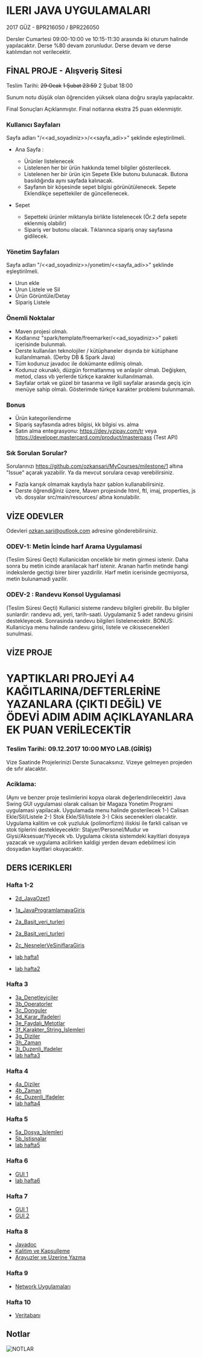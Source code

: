 # ILERI JAVA UYGULAMALARI

2017 GÜZ - BPR216050 / BPR226050

Dersler Cumartesi 09:00-10:00 ve 10:15-11:30 arasında iki oturum halinde yapılacaktır.
Derse %80 devam zorunludur. Derse devam ve derse katılımdan not verilecektir.

## FİNAL PROJE - Alışveriş Sitesi

Teslim Tarihi: ~~29 Ocak~~ ~~1 Şubat 23:59~~ 2 Şubat 18:00

Sunum notu düşük olan öğrenciden yüksek olana doğru sırayla yapılacaktır.

Final Sonuçları Açıklanmıştır. Final notlarına ekstra 25 puan eklenmiştir.

### Kullanıcı Sayfaları

Sayfa adları "/<<ad_soyadiniz>>/<<sayfa_adi>>" şeklinde eşleştirilmeli.

* Ana Sayfa : 
  * Ürünler listelenecek
  * Listelenen her bir ürün hakkında temel bilgiler gösterilecek. 
  * Listelenen her bir ürün için Sepete Ekle butonu bulunacak. Butona basıldığında aynı sayfada kalınacak.
  * Sayfanın bir köşesinde sepet bilgisi görünütülenecek. Sepete Eklendikçe sepettekiler de güncellenecek.

* Sepet
  * Sepetteki ürünler miktarıyla birlikte listelenecek (Ör.2 defa sepete eklenmiş olabilir)
  * Sipariş ver butonu olacak. Tıklanınca sipariş onay sayfasına gidilecek.

### Yönetim Sayfaları

Sayfa adları "/<<ad_soyadiniz>>/yonetim/<<sayfa_adi>>" şeklinde eşleştirilmeli.

* Urun ekle
* Urun Listele ve Sil
* Ürün Görüntüle/Detay
* Sipariş Listele

### Önemli Noktalar

* Maven projesi olmalı.
* Kodlarınız "spark/template/freemarker/<<ad_soyadiniz>>" paketi içerisinde bulunmalı.
* Derste kullanılan teknolojiler / kütüphaneler dışında bir kütüphane kullanılmamalı. (Derby DB & Spark Java)
* Tüm kodunuz javadoc ile dokümante edilmiş olmalı.
* Kodunuz okunaklı, düzgün formatlanmış ve anlaşılır olmalı. Değişken, metod, class vb yerlerde türkçe karakter kullanılmamalı.
* Sayfalar ortak ve güzel bir tasarıma ve ilgili sayfalar arasında geçiş için menüye sahip olmalı. Gösterimde türkçe karakter problemi bulunmamalı.

### Bonus

* Ürün kategorilendirme
* Sipariş sayfasında adres bilgisi, kk bilgisi vs. alma
* Satın alma entegrasyonu: https://dev.iyzipay.com/tr veya https://developer.mastercard.com/product/masterpass (Test API)

### Sık Sorulan Sorular?
Sorularınızı https://github.com/ozkansari/MyCourses/milestone/1 altına "Issue" açarak yazabilir. Ya da mevcut sorulara cevap verebilirsiniz.

* Fazla karışık olmamak kaydıyla hazır şablon kullanabilirsiniz. 
* Derste öğrendiğiniz üzere, Maven projesinde html, ftl, imaj, properties, js vb. dosyalar src/main/resources/ altına konulabilir.

## VİZE ODEVLER

Odevleri ozkan.sari@outlook.com adresine gönderebilirsiniz.

### ODEV-1: Metin İcinde harf Arama Uygulamasi
(Teslim Süresi Geçti)
Kullanicidan oncelikle bir metin girmesi istenir. 
Daha sonra bu metin icinde aranilacak harf istenir. 
Aranan harfin metinde hangi indekslerde gectigi birer birer yazdirilir. Harf metin icerisinde gecmiyorsa, metin bulunamadi yazilir.

### ODEV-2 : Randevu Konsol Uygulamasi
(Teslim Süresi Geçti)
Kullanici sisteme randevu bilgileri girebilir. Bu bilgiler sunlardir: randevu adi, yeri, tarih-saati.
Uygulamaniz 5 adet randevu girisini destekleyecek. Sonrasinda randevu bilgileri listelenecektir.
BONUS: Kullaniciya menu halinde randevu girisi, listele ve cikissecenekleri sunulmasi.


## VİZE PROJE

# YAPTIKLARI PROJEYİ A4 KAĞITLARINA/DEFTERLERİNE YAZANLARA (ÇIKTI DEĞİL) VE ÖDEVİ ADIM ADIM AÇIKLAYANLARA EK PUAN VERİLECEKTİR #

### Teslim Tarihi: 09.12.2017 10:00 MYO LAB.(GİRİŞ) 
Vize Saatinde Projelerinizi Derste Sunacaksınız. Vizeye gelmeyen projeden de sıfır alacaktır.
### Aciklama: 
(Aynı ve benzer proje teslimlerini kopya olarak değerlendirilecektir)
Java Swing GUI uygulamasi olarak calisan bir Magaza Yonetim Programi uygulamasi yapilacak. 
Uygulamada menu halinde gosterilecek 1-) Calisan Ekle/Sil/Listele 2-) Stok Ekle/Sil/listele 3-) Cikis secenekleri olacaktir.  
Uygulama kalitim ve cok yuzluluk (polimorfizm) iliskisi ile farkli calisan ve stok tiplerini destekleyecektir: Stajyer/Personel/Mudur ve Giysi/Aksesuar/Yiyecek vb.
Uygulama cikista sistemdeki kayitlari dosyaya yazacak ve uygulama acilirken kaldigi yerden devam edebilmesi icin dosyadan kayitlari okuyacaktir. 

## DERS ICERIKLERI

### Hafta 1-2

- [2d_JavaOzet1](https://github.com/ozkansari/MyCourses/raw/master/AdvancedJava_2017Autumn/_docs/2d_JavaOzet1.pdf)

- [1a_JavaProgramlamayaGiris](https://github.com/ozkansari/MyCourses/raw/master/AdvancedJava_2017Autumn/_docs/1a_JavaProgramlamayaGiris.pdf)
- [2a_Basit_veri_turleri](https://github.com/ozkansari/MyCourses/raw/master/AdvancedJava_2017Autumn/_docs/2a_Basit_veri_turleri.pdf)
- [2a_Basit_veri_turleri](https://github.com/ozkansari/MyCourses/raw/master/AdvancedJava_2017Autumn/_docs/2a_Basit_veri_turleri.pdf)
- [2c_NesnelerVeSiniflaraGiris](https://github.com/ozkansari/MyCourses/raw/master/AdvancedJava_2017Autumn/_docs/2c_NesnelerVeSiniflaraGiris.pdf)

- [lab hafta1](https://github.com/ozkansari/MyCourses/tree/master/AdvancedJava_2017Autumn/src/main/java/tr/edu/medipol/hafta1)
- [lab hafta2](https://github.com/ozkansari/MyCourses/tree/master/AdvancedJava_2017Autumn/src/main/java/tr/edu/medipol/hafta2)

### Hafta 3

- [3a_Denetleyiciler](https://github.com/ozkansari/MyCourses/raw/master/AdvancedJava_2017Autumn/_docs/3a_Denetleyiciler.pdf)
- [3b_Operatorler](https://github.com/ozkansari/MyCourses/raw/master/AdvancedJava_2017Autumn/_docs/3b_Operatorler.pdf)
- [3c_Donguler](https://github.com/ozkansari/MyCourses/raw/master/AdvancedJava_2017Autumn/_docs/3c_Donguler.pdf)
- [3d_Karar_Ifadeleri](https://github.com/ozkansari/MyCourses/raw/master/AdvancedJava_2017Autumn/_docs/3d_Karar_Ifadeleri.pdf)
- [3e_Faydalı_Metotlar](https://github.com/ozkansari/MyCourses/raw/master/AdvancedJava_2017Autumn/_docs/3e_Faydalı_Metotlar.pdf)
- [3f_Karakter_String_Islemleri](https://github.com/ozkansari/MyCourses/raw/master/AdvancedJava_2017Autumn/_docs/3f_Karakter_String_Islemleri.pdf)
- [3g_Diziler](https://github.com/ozkansari/MyCourses/raw/master/AdvancedJava_2017Autumn/_docs/3g_Diziler.pdf)
- [3h_Zaman](https://github.com/ozkansari/MyCourses/raw/master/AdvancedJava_2017Autumn/_docs/3h_Zaman.pdf)
- [3i_Duzenli_Ifadeler](https://github.com/ozkansari/MyCourses/raw/master/AdvancedJava_2017Autumn/_docs/3i_Duzenli_Ifadeler.pdf)
- [lab hafta3](https://github.com/ozkansari/MyCourses/tree/master/AdvancedJava_2017Autumn/src/main/java/tr/edu/medipol/hafta3)

### Hafta 4

- [4a_Diziler](https://github.com/ozkansari/MyCourses/raw/master/AdvancedJava_2017Autumn/_docs/4a_Diziler.pdf)
- [4b_Zaman](https://github.com/ozkansari/MyCourses/raw/master/AdvancedJava_2017Autumn/_docs/4b_Zaman.pdf)
- [4c_Duzenli_Ifadeler](https://github.com/ozkansari/MyCourses/raw/master/AdvancedJava_2017Autumn/_docs/4c_Duzenli_Ifadeler.pdf)
- [lab hafta4](https://github.com/ozkansari/MyCourses/tree/master/AdvancedJava_2017Autumn/src/main/java/tr/edu/medipol/hafta4)

### Hafta 5

- [5a_Dosya_Islemleri](https://github.com/ozkansari/MyCourses/raw/master/AdvancedJava_2017Autumn/_docs/5a_Dosya_Islemleri.pdf)
- [5b_Istisnalar](https://github.com/ozkansari/MyCourses/raw/master/AdvancedJava_2017Autumn/_docs/5b_Istisnalar.pdf)
- [lab hafta5](https://github.com/ozkansari/MyCourses/tree/master/AdvancedJava_2017Autumn/src/main/java/tr/edu/medipol/hafta5)

### Hafta 6

- [GUI 1](https://github.com/ozkansari/MyCourses/raw/master/AdvancedJava_2017Autumn/_docs/6a_JavaGUI.pdf)
- [lab hafta6](https://github.com/ozkansari/MyCourses/tree/master/AdvancedJava_2017Autumn/src/main/java/tr/edu/medipol/hafta6)

### Hafta 7

- [GUI 1](https://github.com/ozkansari/MyCourses/raw/master/AdvancedJava_2017Autumn/_docs/7a_JavaGUI_1.pdf)
- [GUI 2](https://github.com/ozkansari/MyCourses/raw/master/AdvancedJava_2017Autumn/_docs/7b_JavaGUI_2.pdf)

### Hafta 8

- [Javadoc  ](https://github.com/ozkansari/MyCourses/blob/master/AdvancedJava_2017Autumn/_docs/8a_Javadoc.pdf)
- [Kalitim ve Kapsulleme](https://github.com/ozkansari/MyCourses/blob/master/AdvancedJava_2017Autumn/_docs/8b_Kalitim_Kapsulleme.pdf)
- [Arayuzler ve Uzerine Yazma](https://github.com/ozkansari/MyCourses/blob/master/AdvancedJava_2017Autumn/_docs/8c_Arazyuzler_UzerineYazma.pdf)

### Hafta 9

- [Network Uygulamaları](https://github.com/ozkansari/MyCourses/blob/master/AdvancedJava_2017Autumn/_docs/9a_NetworkUygulamalari.pdf)

### Hafta 10

- [Veritabanı](https://github.com/ozkansari/MyCourses/blob/master/AdvancedJava_2017Autumn/_docs/10a_JavaVeritabaniBaglantilari.pdf)

## Notlar

![NOTLAR](https://github.com/ozkansari/MyCourses/raw/master/AdvancedJava_2017Autumn/_docs/NotlarIleriJavaGuz2017.PNG?hafta=10)
